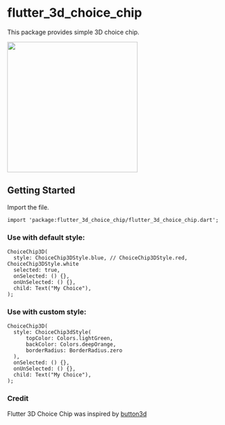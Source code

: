 # flutter_3d_choice_chip

This package provides simple 3D choice chip.

<img src="https://github.com/matwright/flutter_3d_choice_chip/tree/main/example/flutter_3d_choice_chip.webp" width="300">



## Getting Started

Import the file.

```
import 'package:flutter_3d_choice_chip/flutter_3d_choice_chip.dart';
```

### Use with default style:

```
ChoiceChip3D(
  style: ChoiceChip3DStyle.blue, // ChoiceChip3DStyle.red, ChoiceChip3DStyle.white
  selected: true,
  onSelected: () {},
  onUnSelected: () {},
  child: Text("My Choice"),
);
```

### Use with custom style:

```
ChoiceChip3D(
  style: ChoiceChip3dStyle(
      topColor: Colors.lightGreen,
      backColor: Colors.deepOrange,
      borderRadius: BorderRadius.zero
  ),
  onSelected: () {},
  onUnSelected: () {},
  child: Text("My Choice"),
);
```

### Credit

Flutter 3D Choice Chip was inspired by [button3d](https://github.com/nguyenvanduocit/button3d)